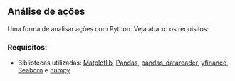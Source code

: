 ## Análise de ações 

Uma forma de analisar ações com Python. Veja abaixo os requisitos:

### Requisitos:
* Bibliotecas utilizadas: [Matplotlib](https://matplotlib.org/), [Pandas](https://pandas.pydata.org/), [pandas_datareader](https://pandas-datareader.readthedocs.io/en/latest/), [yfinance](https://pypi.org/project/yfinance/), [Seaborn](https://seaborn.pydata.org/) e [numpy](https://numpy.org/)


